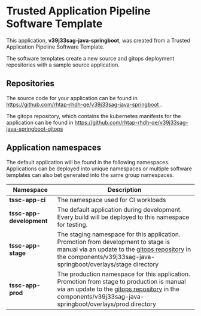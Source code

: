 # Trusted Application Pipeline Software Template

This application, **v39j33sag-java-springboot**, was created from a Trusted Application Pipeline Software Template.

The software templates create a new source and gitops deployment repositories with a sample source application. 

## Repositories

The source code for your application can be found in [https://github.com/rhtap-rhdh-qe/v39j33sag-java-springboot ](https://github.com/rhtap-rhdh-qe/v39j33sag-java-springboot ).
 
The gitops repository, which contains the kubernetes manifests for the application can be found in 
[https://github.com/rhtap-rhdh-qe/v39j33sag-java-springboot-gitops ](https://github.com/rhtap-rhdh-qe/v39j33sag-java-springboot-gitops ) 

## Application namespaces 

The default application will be found in the following namespaces. Applications can be deployed into unique namespaces or multiple software templates can also bet generated into the same group namespaces.  

|  Namespace   |  Description   |  
| -------- | -------- |
| **tssc-app-ci** | The namespace used for CI workloads |
| **tssc-app-development** | The default application during development. Every build will be deployed to this namespace for testing. |
| **tssc-app-stage** | The staging namespace for this application. Promotion from development to stage is manual via an update to the [gitops repository](https://github.com/rhtap-rhdh-qe/v39j33sag-java-springboot-gitops ) in the components/v39j33sag-java-springboot/overlays/stage directory |
| **tssc-app-prod** | The production namespace for this application. Promotion from stage to production is manual via an update to the [gitops repository](https://github.com/rhtap-rhdh-qe/v39j33sag-java-springboot-gitops ) in the components/v39j33sag-java-springboot/overlays/prod directory |